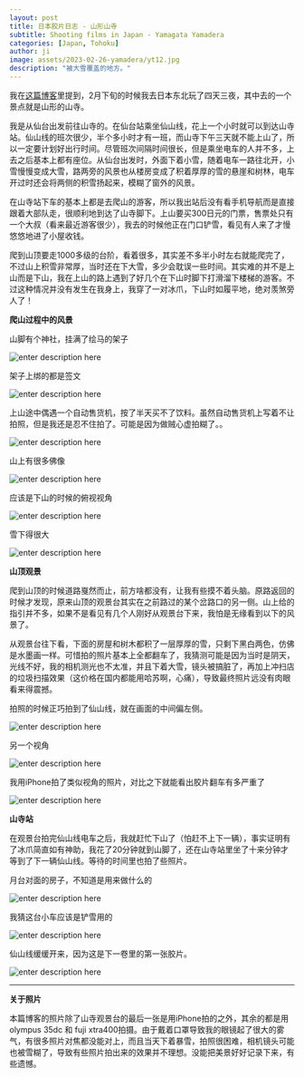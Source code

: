 ```yaml
---
layout: post
title: 日本胶片日志 - 山形山寺
subtitle: Shooting films in Japan - Yamagata Yamadera
categories: [Japan, Tohoku]
author: ji
image: assets/2023-02-26-yamadera/yt12.jpg
description: "被大雪覆盖的地方。"
---
```


我在[这篇博客](https://photoji.github.io/films-aomori/)里提到，2月下旬的时候我去日本东北玩了四天三夜，其中去的一个景点就是山形的山寺。

我是从仙台出发前往山寺的。在仙台站乘坐仙山线，花上一个小时就可以到达山寺站。仙山线的班次很少，半个多小时才有一班，而山寺下午三天就不能上山了，所以一定要计划好出行时间。尽管班次间隔时间很长，但是乘坐电车的人并不多，上去之后基本上都有座位。从仙台出发时，外面下着小雪，随着电车一路往北开，小雪慢慢变成大雪，路两旁的风景也从楼房变成了积着厚厚的雪的悬崖和树林，电车开过时还会将两侧的积雪扬起来，模糊了窗外的风景。


在山寺站下车的基本上都是去爬山的游客，所以我出站后没有看手机导航而是直接跟着大部队走，很顺利地到达了山寺脚下。上山要买300日元的门票，售票处只有一个大叔（看来最近游客很少），我去的时候他正在门口铲雪，看见有人来了才慢悠悠地进了小屋收钱。

爬到山顶要走1000多级的台阶，看着很多，其实差不多半小时左右就能爬完了，不过山上积雪非常厚，当时还在下大雪，多少会耽误一些时间。其实难的并不是上山而是下山，我在上山的路上遇到了好几个在下山时脚下打滑溜下楼梯的游客。不过这种情况并没有发生在我身上，我穿了一对冰爪，下山时如履平地，绝对羡煞旁人了！


**爬山过程中的风景**


山脚有个神社，挂满了绘马的架子

![enter description here](../assets/2023-02-26-yamadera/yt7.jpg)

架子上绑的都是签文

![enter description here](../assets/2023-02-26-yamadera/yt6.jpg)


上山途中偶遇一个自动售货机，按了半天买不了饮料。虽然自动售货机上写着不让拍照，但是我还是忍不住拍了。可能是因为做贼心虚拍糊了。。

![enter description here](../assets/2023-02-26-yamadera/yt3.jpg)

山上有很多佛像

![enter description here](../assets/2023-02-26-yamadera/yt5.jpg)

应该是下山的时候的俯视视角

![enter description here](../assets/2023-02-26-yamadera/yt1.jpg)


雪下得很大

![enter description here](../assets/2023-02-26-yamadera/yt9.jpg)



**山顶观景**

爬到山顶的时候道路戛然而止，前方啥都没有，让我有些摸不着头脑。原路返回的时候才发现，原来山顶的观景台其实在之前路过的某个岔路口的另一侧。山上给的指引并不多，如果不是看见有几个人刚好从观景台下来，我怕是无缘看到以下的风景了。


从观景台往下看，下面的房屋和树木都积了一层厚厚的雪，只剩下黑白两色，仿佛是水墨画一样。可惜拍的照片基本上全都翻车了，我猜测可能是因为当时是阴天，光线不好，我的相机测光也不太准，并且下着大雪，镜头被搞脏了，再加上冲扫店的垃圾扫描效果（这价格在国内都能用哈苏啊，心痛），导致最终照片远没有肉眼看来得震撼。

拍照的时候正巧拍到了仙山线，就在画面的中间偏左侧。

![enter description here](../assets/2023-02-26-yamadera/yt8.jpg)

另一个视角

![enter description here](../assets/2023-02-26-yamadera/yt12.jpg)


我用iPhone拍了类似视角的照片，对比之下就能看出胶片翻车有多严重了

![enter description here](../assets/2023-02-26-yamadera/yt13.jpg)


**山寺站**

在观景台拍完仙山线电车之后，我就赶忙下山了（怕赶不上下一辆），事实证明有了冰爪简直如有神助，我花了20分钟就到山脚了，还在山寺站里坐了十来分钟才等到了下一辆仙山线。等待的时间里也拍了些照片。

月台对面的房子，不知道是用来做什么的

![enter description here](../assets/2023-02-26-yamadera/yt2.jpg)

我猜这台小车应该是铲雪用的

![enter description here](../assets/2023-02-26-yamadera/yt11.jpg)

仙山线缓缓开来，因为这是下一卷里的第一张胶片。


![enter description here](../assets/2023-02-26-yamadera/yt10.jpg)



---

**关于照片**

本篇博客的照片除了山寺观景台的最后一张是用iPhone拍的之外，其余的都是用olympus 35dc 和 fuji xtra400拍摄。由于戴着口罩导致我的眼镜起了很大的雾气，有很多照片对焦都没能对上，而且当天下着暴雪，拍照很困难，相机镜头可能也被雪糊了，导致有些照片拍出来的效果并不理想。没能把美景好好记录下来，有些遗憾。
